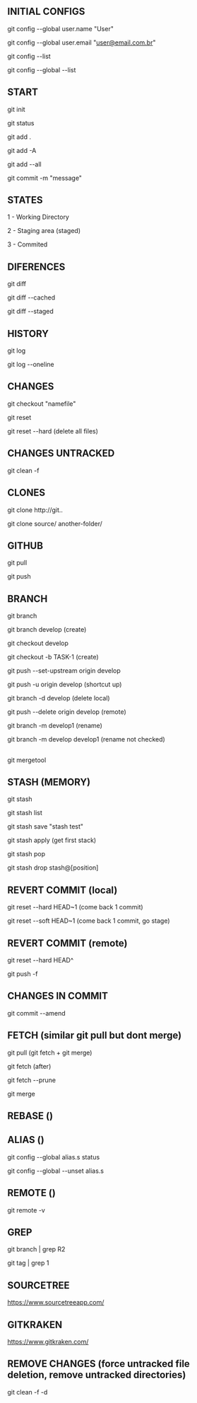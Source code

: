 ## INITIAL CONFIGS

git config --global user.name "User"

git config --global user.email "user@email.com.br"

git config --list

git config --global --list

## START

git init

git status

git add .

git add -A

git add --all

git commit -m "message"

## STATES

1 - Working Directory

2 - Staging area (staged)

3 - Commited

## DIFERENCES

git diff

git diff --cached

git diff --staged

## HISTORY

git log

git log --oneline

## CHANGES

git checkout "namefile"

git reset 

git reset --hard (delete all files)

## CHANGES UNTRACKED

git clean -f 

## CLONES

git clone http://git..

git clone source/ another-folder/

## GITHUB

git pull

git push

## BRANCH

git branch

git branch develop (create)

git checkout develop

git checkout -b TASK-1 (create)

git push --set-upstream origin develop

git push -u origin develop (shortcut up)

git branch -d develop (delete local)

git push --delete origin develop (remote) 

git branch -m develop1 (rename)

git branch -m develop develop1 (rename not checked)

## 

git mergetool 

## STASH (MEMORY)

git stash

git stash list

git stash save "stash test"

git stash apply (get first stack)

git stash pop

git stash drop stash@[position]

## REVERT COMMIT (local)

git reset --hard HEAD~1 (come back 1 commit)

git reset --soft HEAD~1 (come back 1 commit, go stage)

## REVERT COMMIT (remote)

git reset --hard HEAD^ 

git push -f 

## CHANGES IN COMMIT

git commit --amend

## FETCH (similar git pull but dont merge)

git pull (git fetch + git merge)

git fetch (after)

git fetch --prune

git merge

## REBASE ()

## ALIAS ()

git config --global alias.s status

git config --global --unset alias.s

## REMOTE ()

git remote -v

## GREP

git branch | grep R2

git tag | grep 1

## SOURCETREE

https://www.sourcetreeapp.com/

## GITKRAKEN

https://www.gitkraken.com/

## REMOVE CHANGES (force untracked file deletion,  remove untracked directories)

git clean -f -d
